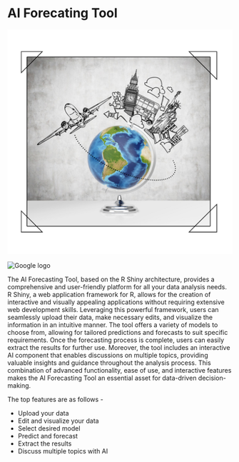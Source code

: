 # AI Forecating Tool
![photo](https://github.com/Soumyadipta2020/forecasting_tool/blob/main/forecasting_tool/www/brand_logo.png?raw=true)


![Google logo](http://www.google.com/images/logo.gif "The Google logo")

The AI Forecasting Tool, based on the R Shiny architecture, provides a comprehensive and user-friendly platform for all your data analysis needs. R Shiny, a web application framework for R, allows for the creation of interactive and visually appealing applications without requiring extensive web development skills. Leveraging this powerful framework, users can seamlessly upload their data, make necessary edits, and visualize the information in an intuitive manner. The tool offers a variety of models to choose from, allowing for tailored predictions and forecasts to suit specific requirements. Once the forecasting process is complete, users can easily extract the results for further use. Moreover, the tool includes an interactive AI component that enables discussions on multiple topics, providing valuable insights and guidance throughout the analysis process. This combination of advanced functionality, ease of use, and interactive features makes the AI Forecasting Tool an essential asset for data-driven decision-making.

The top features are as follows -
* Upload your data
* Edit and visualize your data
* Select desired model
* Predict and forecast
* Extract the results
* Discuss multiple topics with AI
